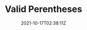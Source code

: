 ---
title: "Valid Perentheses"
date: 2021-10-17T02:38:11Z
draft: true
slug: valid-perentheses

tags:
    - 

categories:
    - 


image: https://lorempixel.com/720/380
thumbnail: https://lorempixel.com/320/160
---